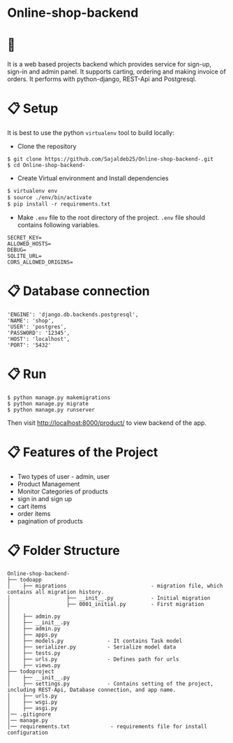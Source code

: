 # Online-shop-backend
# 📖 
It is a web based projects backend which provides service for sign-up, sign-in and admin panel. It supports carting, ordering and making invoice of orders. It performs with python-django, REST-Api and Postgresql. 

# 📋 Setup

It is best to use the python `virtualenv` tool to build locally:
- Clone the repository

```shell script
$ git clone https://github.com/Sajaldeb25/Online-shop-backend-.git
$ cd Online-shop-backend-
```
- Create Virtual environment and Install dependencies

```diff
$ virtualenv env
$ source ./env/bin/activate
$ pip install -r requirements.txt
```

- Make `.env` file to the root directory of the project. `.env` file should contains following variables.
```
SECRET_KEY=
ALLOWED_HOSTS=
DEBUG=
SQLITE_URL=
CORS_ALLOWED_ORIGINS=
```

# 📋 Database connection
```shell script
'ENGINE': 'django.db.backends.postgresql',
'NAME': 'shop',
'USER': 'postgres',
'PASSWORD': '12345',
'HOST': 'localhost',
'PORT': '5432'
```


# 📋 Run
```shell script
$ python manage.py makemigrations
$ python manage.py migrate
$ python manage.py runserver
```
Then visit [http://localhost:8000/product/](http://localhost:8000) to view backend of the app.

# 📋 Features of the Project

- Two types of user - admin, user
- Product Management
- Monitor Categories of products
- sign in and sign up 
- cart items
- order items
- pagination of products 



# 📋 Folder Structure 
```
Online-shop-backend-
├── todoapp
│    ├── migrations                           - migration file, which contains all migration history. 
│                  ├── __init__.py            - Initial migration
│                  ├── 0001_initial.py        - First migration 
│    
│    ├── admin.py     
│    ├── __init__.py  
│    ├── admin.py
│    ├── apps.py
│    ├── models.py              - It contains Task model 
│    ├── serializer.py          - Serialize model data 
│    ├── tests.py
│    ├── urls.py                - Defines path for urls
│    ├── views.py
├── todoproject
│    ├── __init__.py
│    ├── settings.py            - Contains setting of the project, including REST-Api, Database connection, and app name. 
│    ├── urls.py
│    ├── wsgi.py
│    ├── asgi.py
│── .gitignore
│── manage.py                    
│── requirements.txt             - requirements file for install configuration  

```


